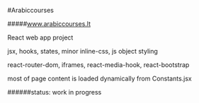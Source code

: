 #Arabiccourses

#####www.arabiccourses.lt

React web app project

jsx, hooks, states, minor inline-css, js object styling

react-router-dom, iframes, react-media-hook, react-bootstrap

most of page content is loaded dynamically from Constants.jsx

######status: work in progress



